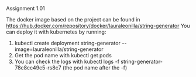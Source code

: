 Assignment 1.01

The docker image based on the project can be found in https://hub.docker.com/repository/docker/lauraleonilla/string-generator
You can deploy it with kubernetes by running:

1. kubectl create deployment string-generator --image=lauraleonilla/string-generator
2. Get the pod name with kubectl get pods
3. You can check the logs with kubectl logs -f string-generator-78c8cc49c5-rs8c7 (the pod name after the -f)